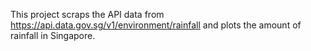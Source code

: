 This project scraps the API data from https://api.data.gov.sg/v1/environment/rainfall and plots the amount of rainfall in Singapore.
